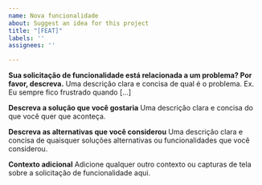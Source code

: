 ```yaml
---
name: Nova funcionalidade
about: Suggest an idea for this project
title: "[FEAT]"
labels: ''
assignees: ''

---
```


**Sua solicitação de funcionalidade está relacionada a um problema? Por favor, descreva.**
Uma descrição clara e concisa de qual é o problema. Ex. Eu sempre fico frustrado quando [...]

**Descreva a solução que você gostaria**
Uma descrição clara e concisa do que você quer que aconteça.

**Descreva as alternativas que você considerou**
Uma descrição clara e concisa de quaisquer soluções alternativas ou funcionalidades que você considerou.

**Contexto adicional**
Adicione qualquer outro contexto ou capturas de tela sobre a solicitação de funcionalidade aqui.
